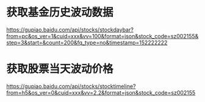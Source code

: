 ﻿# 获取基金历史波动数据

https://gupiao.baidu.com/api/stocks/stockdaybar?from=pc&os_ver=1&cuid=xxx&vv=100&format=json&stock_code=sz002155&step=3&start=&count=200&fq_type=no&timestamp=152222222

# 获取股票当天波动价格
https://gupiao.baidu.com/api/stocks/stocktimeline?from=h5&os_ver=0&cuid=xxx&vv=2.2&format=json&stock_code=sz002155
